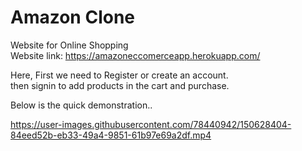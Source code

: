 # Amazon Clone
Website for Online Shopping  
Website link: https://amazoneccomerceapp.herokuapp.com/   

Here, First we need to Register or create an account.  
then signin to add products in the cart and purchase. 

Below is the quick demonstration..



https://user-images.githubusercontent.com/78440942/150628404-84eed52b-eb33-49a4-9851-61b97e69a2df.mp4



